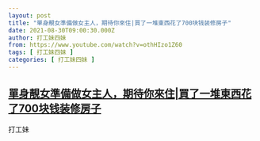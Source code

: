 ```yaml
---
layout: post
title: "單身靚女準備做女主人，期待你來住|買了一堆東西花了700块钱装修房子"
date: 2021-08-30T09:00:30.000Z
author: 打工妹四妹
from: https://www.youtube.com/watch?v=othHIzo1Z60
tags: [ 打工妹四妹 ]
categories: [ 打工妹四妹 ]
---
```

<!--1630314030000-->
[單身靚女準備做女主人，期待你來住|買了一堆東西花了700块钱装修房子](https://www.youtube.com/watch?v=othHIzo1Z60)
------

<div>
打工妹
</div>
